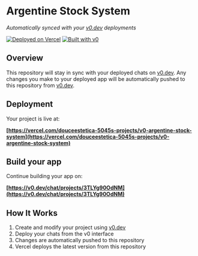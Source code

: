 # Argentine Stock System

*Automatically synced with your [v0.dev](https://v0.dev) deployments*

[![Deployed on Vercel](https://img.shields.io/badge/Deployed%20on-Vercel-black?style=for-the-badge&logo=vercel)](https://vercel.com/douceestetica-5045s-projects/v0-argentine-stock-system)
[![Built with v0](https://img.shields.io/badge/Built%20with-v0.dev-black?style=for-the-badge)](https://v0.dev/chat/projects/3TLYg90OdNM)

## Overview

This repository will stay in sync with your deployed chats on [v0.dev](https://v0.dev).
Any changes you make to your deployed app will be automatically pushed to this repository from [v0.dev](https://v0.dev).

## Deployment

Your project is live at:

**[https://vercel.com/douceestetica-5045s-projects/v0-argentine-stock-system](https://vercel.com/douceestetica-5045s-projects/v0-argentine-stock-system)**

## Build your app

Continue building your app on:

**[https://v0.dev/chat/projects/3TLYg90OdNM](https://v0.dev/chat/projects/3TLYg90OdNM)**

## How It Works

1. Create and modify your project using [v0.dev](https://v0.dev)
2. Deploy your chats from the v0 interface
3. Changes are automatically pushed to this repository
4. Vercel deploys the latest version from this repository
